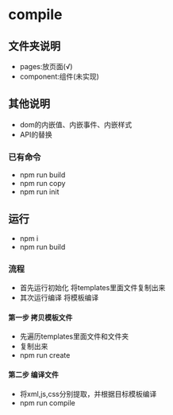 # compile

## 文件夹说明
- pages:放页面(√)
- component:组件(未实现)

## 其他说明
- dom的内嵌值、内嵌事件、内嵌样式
- API的替换

### 已有命令
- npm run build
- npm run copy
- npm run init

## 运行
- npm i
- npm run build

### 流程
- 首先运行初始化 将templates里面文件复制出来
- 其次运行编译   将模板编译

#### 第一步 拷贝模板文件
- 先遍历templates里面文件和文件夹
- 复制出来
- npm run create

#### 第二步 编译文件
- 将xml,js,css分别提取，并根据目标模板编译
- npm run compile
